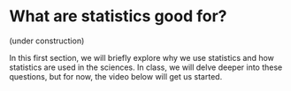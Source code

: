 What are statistics good for?
=======================

(under construction)

In this first section, we will briefly explore why we use statistics and how statistics are used in the sciences. In class, we will delve deeper into these questions, but for now, the video below will get us started.

